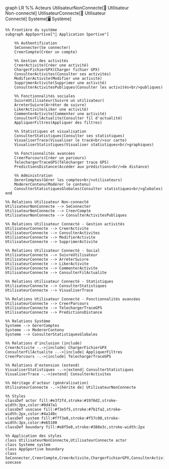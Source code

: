 graph LR
    %% Acteurs
    UtilisateurNonConnecte[👤 Utilisateur<br/>Non-connecté]
    UtilisateurConnecte[👤 Utilisateur<br/>Connecté]
    Systeme[🖥️ Système]

    %% Frontière du système
    subgraph AppSportive["📱 Application Sportive"]
        
        %% Authentification
        SeConnecter(Se connecter)
        CreerCompte(Créer un compte)
        
        %% Gestion des activités
        CreerActivite(Créer une activité)
        ChargerFichierGPX(Charger fichier GPX)
        ConsulterActivites(Consulter ses activités)
        ModifierActivite(Modifier une activité)
        SupprimerActivite(Supprimer une activité)
        ConsulterActivitesPubliques(Consulter les activités<br/>publiques)
        
        %% Fonctionnalités sociales
        SuivreUtilisateur(Suivre un utilisateur)
        ArreterSuivre(Arrêter de suivre)
        LikerActivite(Liker une activité)
        CommenterActivite(Commenter une activité)
        ConsulterFilActualite(Consulter fil d'actualité)
        AppliquerFiltres(Appliquer des filtres)
        
        %% Statistiques et visualisation
        ConsulterStatistiques(Consulter ses statistiques)
        VisualiserTrace(Visualiser le tracé<br/>sur carte)
        VisualiserStatistiques(Visualiser statistiques<br/>graphiques)
        
        %% Fonctionnalités avancées
        CreerParcours(Créer un parcours)
        TelechargerTraceGPS(Télécharger trace GPS)
        PredictionsDistance(Accéder aux prédictions<br/>de distance)
        
        %% Administration
        GererComptes(Gérer les comptes<br/>utilisateurs)
        ModererContenu(Modérer le contenu)
        ConsulterStatistiquesGlobales(Consulter statistiques<br/>globales)
    end

    %% Relations Utilisateur Non-connecté
    UtilisateurNonConnecte --> SeConnecter
    UtilisateurNonConnecte --> CreerCompte
    UtilisateurNonConnecte --> ConsulterActivitesPubliques

    %% Relations Utilisateur Connecté - Gestion activités
    UtilisateurConnecte --> CreerActivite
    UtilisateurConnecte --> ConsulterActivites
    UtilisateurConnecte --> ModifierActivite
    UtilisateurConnecte --> SupprimerActivite

    %% Relations Utilisateur Connecté - Social
    UtilisateurConnecte --> SuivreUtilisateur
    UtilisateurConnecte --> ArreterSuivre
    UtilisateurConnecte --> LikerActivite
    UtilisateurConnecte --> CommenterActivite
    UtilisateurConnecte --> ConsulterFilActualite

    %% Relations Utilisateur Connecté - Statistiques
    UtilisateurConnecte --> ConsulterStatistiques
    UtilisateurConnecte --> VisualiserTrace

    %% Relations Utilisateur Connecté - Fonctionnalités avancées
    UtilisateurConnecte --> CreerParcours
    UtilisateurConnecte --> TelechargerTraceGPS
    UtilisateurConnecte --> PredictionsDistance

    %% Relations Système
    Systeme --> GererComptes
    Systeme --> ModererContenu
    Systeme --> ConsulterStatistiquesGlobales

    %% Relations d'inclusion (include)
    CreerActivite -.->|include| ChargerFichierGPX
    ConsulterFilActualite -.->|include| AppliquerFiltres
    CreerParcours -.->|include| TelechargerTraceGPS

    %% Relations d'extension (extend)
    VisualiserStatistiques -.->|extend| ConsulterStatistiques
    VisualiserTrace -.->|extend| ConsulterActivites

    %% Héritage d'acteur (généralisation)
    UtilisateurConnecte -.->|hérite de| UtilisateurNonConnecte

    %% Styles
    classDef actor fill:#e3f2fd,stroke:#1976d2,stroke-width:3px,color:#0d47a1
    classDef usecase fill:#f3e5f5,stroke:#7b1fa2,stroke-width:2px,color:#4a148c
    classDef system fill:#fff3e0,stroke:#f57c00,stroke-width:3px,color:#e65100
    classDef boundary fill:#e8f5e8,stroke:#388e3c,stroke-width:2px

    %% Application des styles
    class UtilisateurNonConnecte,UtilisateurConnecte actor
    class Systeme system
    class AppSportive boundary
    class SeConnecter,CreerCompte,CreerActivite,ChargerFichierGPX,ConsulterActivites,ModifierActivite,SupprimerActivite,ConsulterActivitesPubliques,SuivreUtilisateur,ArreterSuivre,LikerActivite,CommenterActivite,ConsulterFilActualite,AppliquerFiltres,ConsulterStatistiques,VisualiserTrace,VisualiserStatistiques,CreerParcours,TelechargerTraceGPS,PredictionsDistance,GererComptes,ModererContenu,ConsulterStatistiquesGlobales usecase
